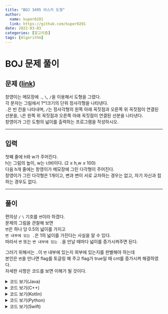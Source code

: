 ```yaml
---
title: "BOJ 3495 아스키 도형"
author:
  name: kuper0201
  link: https://github.com/kuper0201
date: 2022-03-03
categories: [알고리즘]
tags: [Algorithm]
---
```


# BOJ 문제 풀이

문제 (<a href="https://boj.kr/3495" target="_blank">link</a>)
---

창영이는 메모장에 ```.```, ```\```, ```/```을 이용해서 도형을 그렸다.<br/>
각 문자는 그림에서 1*1크기의 단위 정사각형을 나타낸다.<br/>
```.```은 빈 칸을 나타내며, ```/```는 정사각형의 왼쪽 아래 꼭짓점과 오른쪽 위 꼭짓점이 연결된 선분을, ```\```은 왼쪽 위 꼭짓점과 오른쪽 아래 꼭짓점이 연결된 선분을 나타낸다.<br/>
창영이가 그린 도형의 넓이를 출력하는 프로그램을 작성하시오.<br/>

---

입력
---

첫째 줄에 h와 w가 주어진다.<br/>
h는 그림의 높이, w는 너비이다. (2 ≤ h,w ≤ 100)<br/>
다음 h개 줄에는 창영이가 메모장에 그린 다각형이 주어진다.<br/>
창영이가 그린 다각형은 1개이고, 변과 변이 서로 교차하는 경우는 없고, 자기 자신과 접하는 경우도 없다.<br/>

---

풀이
---
편의상 ```/``` ```\``` 기호를 ```변```이라 하겠다.<br/>
문제의 그림을 관찰해 보면<br/>
```변```은 하나 당 0.5의 넓이를 가지고<br/>
```변 내부에 있는 .```은 1의 넓이를 가진다는 사실을 알 수 있다.<br/>
따라서 ```변``` 또는 ```변 내부에 있는 .```을 만날 때마다 넓이를 증가시켜주면 된다.

그러기 위해서는 ```.```이 ```변``` 내부에 있는지 외부에 있는지를 판별해야 하는데<br/>
본인은 ```변```을 만나면 flag를 토글링 해 주고 flag가 true일 때 cnt를 증가시켜 해결하였다.<br/>
자세한 사항은 코드를 보면 이해가 될 것이다.


<details markdown="1">
<summary>코드 보기(Java)</summary>

```java
import java.io.*;

public class Main {
    public static void main(String[] args) throws IOException {
        BufferedReader br = new BufferedReader(new InputStreamReader(System.in));

        String[] str = br.readLine().split(" ");
        int H = Integer.parseInt(str[0]);
        int W = Integer.parseInt(str[1]);

        str = new String[H];
        for(int i = 0; i < H; i++) str[i] = br.readLine();

        float area = 0;

        for(int i = 0; i < H; i++) {
            for(int j = 0; j < W; j++) {
                if (str[i].charAt(j) == '/' || str[i].charAt(j) == '\\')
                    area += 0.5;
            }
        }

        boolean flag = false;
        int cnt = 0;

        for(int i = 0; i < H; i++) {
            for(int j = 0; j < W; j++) {
                char ch = str[i].charAt(j);

                if(ch == '\\' || ch == '/') flag = !flag;
                else if(flag) cnt++;
            }
        }

        System.out.println((int)(area + cnt));
    }
}
```

</details>

<details markdown="1">
<summary>코드 보기(C++)</summary>

```cpp
#include <iostream>
#include <string>

using namespace std;

int main() {
    ios::sync_with_stdio(false);
    cin.tie(NULL);
    cout.tie(NULL);
    
    int H, W;
    cin >> H >> W;
    
    string str[H];
    for(int i = 0; i < H; i++) cin >> str[i];
    
    float area = 0;
    
    for(int i = 0; i < H; i++) {
        for(int j = 0; j < W; j++) {
            if(str[i][j] == '/' || str[i][j] == '\\')
                area += 0.5;
        }
    }
    
    bool flag = false;
    int cnt = 0;

    for(int i = 0; i < H; i++) {
        for(int j = 0; j < W; j++) {
            char ch = str[i][j];
            
            if(ch == '\\' || ch == '/') flag = !flag;
            else if(flag) cnt++;
        }
    }
    
    cout << (int)(area + cnt) << "\n";

    return 0;
}
```

</details>

<details markdown="1">
<summary>코드 보기(Kotlin)</summary>

```kotlin
fun main(args: Array<String>) {
    var str = readLine()!!.split(" ")
    val H = str[0]!!.toInt()
    val W = str[1]!!.toInt()

    str = ArrayList<String>()

    for (i in 0 until H) str.add(readLine()!!)

    var area: Float = 0F

    for(i in 0 until H) {
        for(j in 0 until W) {
            if(str[i][j] == '/' || str[i][j] == '\\')
                area += 0.5F;
        }
    }

    var flag: Boolean = false
    var cnt = 0

    for (i in 0 until H) {
        for (j in 0 until W) {
            val ch = str[i][j]
            if (ch == '\\' || ch == '/') flag = !flag
            else if (flag) cnt++
        }
    }

    print((area + cnt).toInt())
}
```

</details>

<details markdown="1">
<summary>코드 보기(Python)</summary>

```python
def main():
    str = input().split(' ')
    H = int(str[0])
    W = int(str[1])
    
    str = list()
    for i in range(0, H):
        str.append(input())
        
    area = 0
    for i in range(0, H):
        for j in range(0, W):
            if str[i][j] == '/' or str[i][j] == '\\':
                area += 0.5
                
    flag = False
    cnt = 0
    
    for i in range(0, H):
        for j in range(0, W):
            ch = str[i][j]
            if str[i][j] == '/' or str[i][j] == '\\':
                flag = not flag
            elif flag:
                cnt += 1
                
    print(int(area + cnt))
    
if __name__ == "__main__":
    main()
```

</details>

<details markdown="1">
<summary>코드 보기(Swift)</summary>

```swift
import Foundation

func main() {
    var str = (readLine()?.split(separator: " "))!
    let H = Int(str[0])!
    let W = Int(str[1])!
    
    var str2 = Array<String>()
    
    for i in 0..<H {
        str2.append(readLine()!)
    }
    
    var area: Float = 0
    
    for i in 0..<H {
        for j in 0..<W {
            let ch = str2[i][str2[i].index(str2[i].startIndex, offsetBy: j)]
            if ch == "/" || ch == "\\" {
                area += 0.5;
            }
        }
    }
    
    var flag: Bool = false
    var cnt: Float = 0
    
    for i in 0..<H {
        for j in 0..<W {
            let ch = str2[i][str2[i].index(str2[i].startIndex, offsetBy: j)]
            
            if (ch == "\\" || ch == "/") {
                flag = !flag
            } else if (flag) {
                cnt += 1
            }
        }
    }
    
    print(Int(area + cnt))
}

main()
```

</details>
